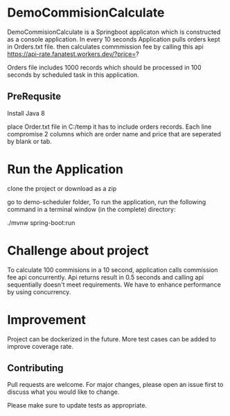 # DemoCommisionCalculate

DemoCommisionCalculate is a Springboot applicaton which is constructed as a console application.
In every 10 seconds Application pulls orders kept in Orders.txt file.
then calculates commmission fee by calling this api https://api-rate.fanatest.workers.dev/?price=?

Orders file includes 1000 records which should be processed in 100 seconds by scheduled task in this application.

## PreRequsite

Install Java 8 

place Order.txt file in C:/temp
it has to include orders records. Each line compromise 2 columns which are order name and price that are seperated by blank or tab.

# Run the Application

clone the project or download as a zip 

go to demo-scheduler folder,
To run the application, run the following command in a terminal window (in the complete) directory:

./mvnw spring-boot:run


# Challenge about project 

To calculate 100 commisions in a 10 second, application calls commission fee api concurrently.
Api returns result in 0.5 seconds and calling api sequentially  doesn't meet requirements. We have to enhance performance by using concurrency.

# Improvement

Project can be dockerized in the future.
More test cases can be added to improve coverage rate.


## Contributing
Pull requests are welcome. For major changes, please open an issue first to discuss what you would like to change.

Please make sure to update tests as appropriate.


